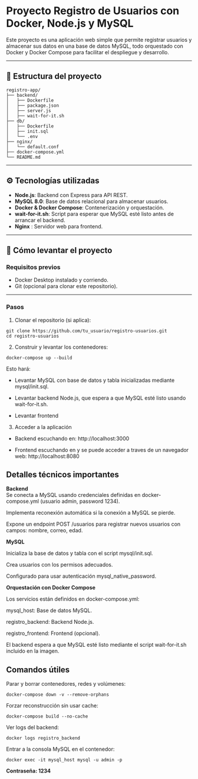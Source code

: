 # Proyecto Registro de Usuarios con Docker, Node.js y MySQL

Este proyecto es una aplicación web simple que permite registrar usuarios y almacenar sus datos en una base de datos MySQL, todo orquestado con Docker y Docker Compose para facilitar el despliegue y desarrollo.

---

## 📂 Estructura del proyecto

```
registro-app/
├── backend/
│   ├── Dockerfile
│   ├── package.json
│   ├── server.js
│   ├── wait-for-it.sh
├── db/
│   ├── Dockerfile
│   ├── init.sql
│   └── .env
├── nginx/
│   └── default.conf
├── docker-compose.yml
└── README.md
```

---

## ⚙️ Tecnologías utilizadas

- **Node.js**: Backend con Express para API REST.
- **MySQL 8.0**: Base de datos relacional para almacenar usuarios.
- **Docker & Docker Compose**: Contenerización y orquestación.
- **wait-for-it.sh**: Script para esperar que MySQL esté listo antes de arrancar el backend.
- **Nginx** : Servidor web para frontend.

---

## 🚀 Cómo levantar el proyecto

### Requisitos previos

- Docker Desktop instalado y corriendo.
- Git (opcional para clonar este repositorio).

---

### Pasos

1. Clonar el repositorio (si aplica):

`git clone https://github.com/tu_usuario/registro-usuarios.git`\
`cd registro-usuarios`

2. Construir y levantar los contenedores:

`docker-compose up --build`

Esto hará:

- Levantar MySQL con base de datos y tabla inicializadas mediante mysql/init.sql.

- Levantar backend Node.js, que espera a que MySQL esté listo usando wait-for-it.sh.

- Levantar frontend 

3. Acceder a la aplicación

- Backend escuchando en: http://localhost:3000

- Frontend escuchando en y se puede acceder a traves de un navegador web: http://localhost:8080

 ## Detalles técnicos importantes

 **Backend**\
Se conecta a MySQL usando credenciales definidas en docker-compose.yml (usuario admin, password 1234).

Implementa reconexión automática si la conexión a MySQL se pierde.

Expone un endpoint POST /usuarios para registrar nuevos usuarios con campos: nombre, correo, edad.

**MySQL**

Inicializa la base de datos y tabla con el script mysql/init.sql.

Crea usuarios con los permisos adecuados.

Configurado para usar autenticación mysql_native_password.

**Orquestación con Docker Compose**

Los servicios están definidos en docker-compose.yml:

mysql_host: Base de datos MySQL.

registro_backend: Backend Node.js.

registro_frontend: Frontend (opcional).

El backend espera a que MySQL esté listo mediante el script wait-for-it.sh incluido en la imagen.

## Comandos útiles
Parar y borrar contenedores, redes y volúmenes:


`docker-compose down -v --remove-orphans`

Forzar reconstrucción sin usar cache:

`docker-compose build --no-cache`

Ver logs del backend:

`docker logs registro_backend`

Entrar a la consola MySQL en el contenedor:

`docker exec -it mysql_host mysql -u admin -p`

**Contraseña: 1234**
